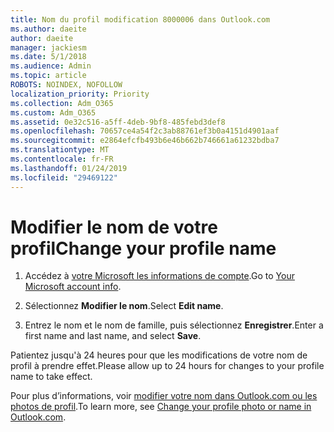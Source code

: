 ```yaml
---
title: Nom du profil modification 8000006 dans Outlook.com
ms.author: daeite
author: daeite
manager: jackiesm
ms.date: 5/1/2018
ms.audience: Admin
ms.topic: article
ROBOTS: NOINDEX, NOFOLLOW
localization_priority: Priority
ms.collection: Adm_O365
ms.custom: Adm_O365
ms.assetid: 0e32c516-a5ff-4deb-9bf8-485febd3def8
ms.openlocfilehash: 70657ce4a54f2c3ab88761ef3b0a4151d4901aaf
ms.sourcegitcommit: e2864efcfb493b6e46b662b746661a61232bdba7
ms.translationtype: MT
ms.contentlocale: fr-FR
ms.lasthandoff: 01/24/2019
ms.locfileid: "29469122"
---
```

# <a name="change-your-profile-name"></a><span data-ttu-id="7bb34-102">Modifier le nom de votre profil</span><span class="sxs-lookup"><span data-stu-id="7bb34-102">Change your profile name</span></span>

1. <span data-ttu-id="7bb34-103">Accédez à [votre Microsoft les informations de compte](https://go.microsoft.com/fwlink/p/?linkid=860841).</span><span class="sxs-lookup"><span data-stu-id="7bb34-103">Go to [Your Microsoft account info](https://go.microsoft.com/fwlink/p/?linkid=860841).</span></span>
    
2. <span data-ttu-id="7bb34-104">Sélectionnez **Modifier le nom**.</span><span class="sxs-lookup"><span data-stu-id="7bb34-104">Select **Edit name**.</span></span> 
    
3. <span data-ttu-id="7bb34-105">Entrez le nom et le nom de famille, puis sélectionnez **Enregistrer**.</span><span class="sxs-lookup"><span data-stu-id="7bb34-105">Enter a first name and last name, and select **Save**.</span></span> 
    
<span data-ttu-id="7bb34-106">Patientez jusqu'à 24 heures pour que les modifications de votre nom de profil à prendre effet.</span><span class="sxs-lookup"><span data-stu-id="7bb34-106">Please allow up to 24 hours for changes to your profile name to take effect.</span></span>
  
<span data-ttu-id="7bb34-107">Pour plus d’informations, voir [modifier votre nom dans Outlook.com ou les photos de profil](https://go.microsoft.com/fwlink/?linkid=873110).</span><span class="sxs-lookup"><span data-stu-id="7bb34-107">To learn more, see [Change your profile photo or name in Outlook.com](https://go.microsoft.com/fwlink/?linkid=873110).</span></span>
  

